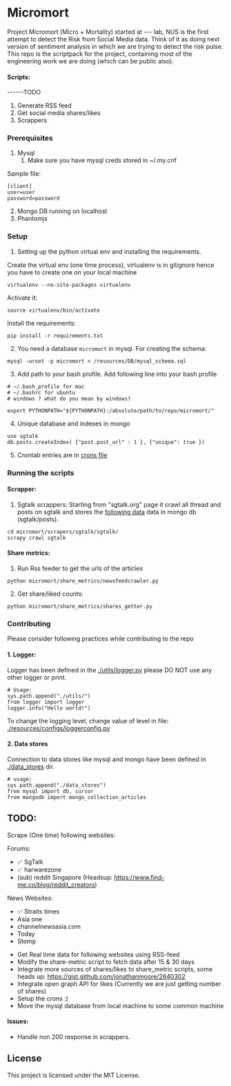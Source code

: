 # Micromort
Project Micromort (Micro + Mortality) started at --- lab, NUS is the first attempt to detect the Risk from Social Media data. Think of it as doing next version of sentiment analysis in which we are trying to detect the risk pulse.
This repo is the scriptpack for the project, containing most of the engineering work we are doing (which can be public also).

#### Scripts:
------TODO
1. Generate RSS feed
2. Get social media shares/likes
3. Scrappers

### Prerequisites

 1. Mysql
    1. Make sure you have mysql creds stored in ~/.my.cnf
 
 Sample file:
```
[client]
user=user
password=password
```

 2. Mongo DB running on localhost
 3. Phantomjs



### Setup
 1. Setting up the python virtual env and installing the requirements.

Create the virtual env (one time process), virtualenv is in gitignore hence you 
have to create one on your local machine
```
virtualenv --no-site-packages virtualenv
```
Activate it:
```
source virtualenv/bin/activate
```
Install the requirements:
```
pip install -r requirements.txt
```

 2. You need a database `micromort` in mysql.
For creating the schema:
```
mysql -uroot -p micromort < /resources/DB/mysql_schema.sql
``` 

 3. Add path to your bash profile.
Add following line into your bash profile 
```
# ~/.bash_profile for mac 
# ~/.bashrc for ubuntu
# windows ? what do you mean by windows?

export PYTHONPATH="${PYTHONPATH}:/absolute/path/to/repo/micromort/"
```

 4. Unique database and indexes in mongo
 ```
 use sgtalk
 db.posts.createIndex( {"post.post_url" : 1 }, {"unique": true })
 ``` 

 5. Crontab entries are in [crons file](./micromort/resources/crons)

### Running the scripts
#### Scrapper: 
 1. Sgtalk scrappers: Starting from "sgtalk.org" page it crawl all thread and posts on 
 sgtalk and stores the [following data](./docs/scrapped_data_formats/sgtalk.md) data in mongo db (sgtalk/posts).
 ```
cd micromort/scrapers/sgtalk/sgtalk/
scrapy crawl sgtalk
 ```
 
 #### Share metrics:
  1. Run Rss feeder to get the urls of the articles 
```
python micromort/share_metrics/newsfeedcrawler.py
```
 2. Get share/liked counts:
 ```
 python micromort/share_metrics/shares_getter.py
 ``` 

### Contributing
Please consider following practices while contributing to the repo
#### 1. Logger:
Logger has been defined in the [./utils/logger.py](./utils/logger.py) please DO NOT
use any other logger or print. 
```
# Usage:
sys.path.append("./utils/")
from logger import logger
logger.info("Hello world!")
```
To change the logging level, change value of level in file: [./resources/configs/loggerconfig.py](./resources/configs/loggerconfig.py)
#### 2. Data stores
Connection to data stores like mysql and mongo have been defined in 
[./data_stores](./data_stores) dir.
```
# usage:
sys.path.append("./data_stores")
from mysql import db, cursor
from mongodb import mongo_collection_articles
```

## TODO:
 
Scrape (One time) following websites:

Forums:
- ✅ SgTalk
- ✅ harwarezone
- (sub) reddit Singapore (Headsup: https://www.find-me.co/blog/reddit_creators)

News Websites:
- ✅ Straits times
- Asia one
- channelnewsasia.com
- Today
- Stomp

 * Get Real time data for following websites using RSS-feed
 * Modify the share-metric script to fetch data after 15 & 30 days
 * Integrate more sources of shares/likes to share_metric scripts, 
    some heads up: https://gist.github.com/jonathanmoore/2640302
 * Integrate open graph API for likes (Currently we are just getting number of shares)
 * Setup the crons :) 
 * Move the mysql database from local machine to some common machine

#### Issues:
- Handle non 200 response in scrappers.

## License
This project is licensed under the MIT License.
